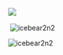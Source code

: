 <p align="left"><a href="https://hits.seeyoufarm.com"><img src="https://hits.seeyoufarm.com/api/count/incr/badge.svg?url=https%3A%2F%2Fgithub.com%2Ficebear2n2&count_bg=%230E2C8E&title_bg=%232D2D2D&icon=&icon_color=%23E7E7E7&title=hits&edge_flat=false"/></a></p>


<p>&nbsp;<img align="center" src="https://github-readme-stats.vercel.app/api?username=icebear2n2&show_icons=true&locale=en" alt="icebear2n2" /></p>

<p><img align="center" src="https://github-readme-streak-stats.herokuapp.com/?user=icebear2n2&" alt="icebear2n2" /></p>
